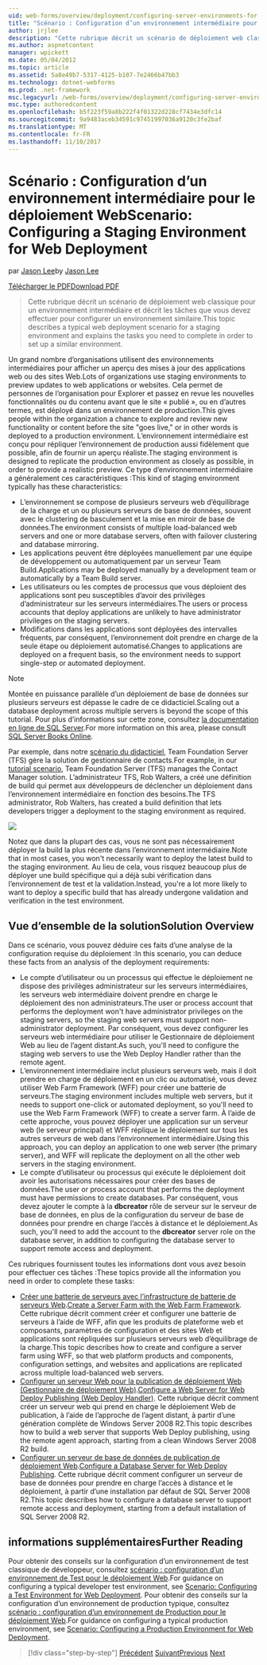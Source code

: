 ```yaml
---
uid: web-forms/overview/deployment/configuring-server-environments-for-web-deployment/scenario-configuring-a-staging-environment-for-web-deployment
title: "Scénario : Configuration d’un environnement intermédiaire pour le déploiement Web | Documents Microsoft"
author: jrjlee
description: "Cette rubrique décrit un scénario de déploiement web classique pour un environnement intermédiaire et décrit les tâches que vous devez effectuer pour configurer un environnement similaire..."
ms.author: aspnetcontent
manager: wpickett
ms.date: 05/04/2012
ms.topic: article
ms.assetid: 5a8e49b7-5317-4125-b107-7e2466b47bb3
ms.technology: dotnet-webforms
ms.prod: .net-framework
msc.legacyurl: /web-forms/overview/deployment/configuring-server-environments-for-web-deployment/scenario-configuring-a-staging-environment-for-web-deployment
msc.type: authoredcontent
ms.openlocfilehash: b5f223f59a8b222f4f01322d228cf7434e3dfc14
ms.sourcegitcommit: 9a9483aceb34591c97451997036a9120c3fe2baf
ms.translationtype: MT
ms.contentlocale: fr-FR
ms.lasthandoff: 11/10/2017
---
```

<a name="scenario-configuring-a-staging-environment-for-web-deployment"></a><span data-ttu-id="d472a-103">Scénario : Configuration d’un environnement intermédiaire pour le déploiement Web</span><span class="sxs-lookup"><span data-stu-id="d472a-103">Scenario: Configuring a Staging Environment for Web Deployment</span></span>
====================
<span data-ttu-id="d472a-104">par [Jason Lee](https://github.com/jrjlee)</span><span class="sxs-lookup"><span data-stu-id="d472a-104">by [Jason Lee](https://github.com/jrjlee)</span></span>

[<span data-ttu-id="d472a-105">Télécharger le PDF</span><span class="sxs-lookup"><span data-stu-id="d472a-105">Download PDF</span></span>](https://msdnshared.blob.core.windows.net/media/MSDNBlogsFS/prod.evol.blogs.msdn.com/CommunityServer.Blogs.Components.WeblogFiles/00/00/00/63/56/8130.DeployingWebAppsInEnterpriseScenarios.pdf)

> <span data-ttu-id="d472a-106">Cette rubrique décrit un scénario de déploiement web classique pour un environnement intermédiaire et décrit les tâches que vous devez effectuer pour configurer un environnement similaire.</span><span class="sxs-lookup"><span data-stu-id="d472a-106">This topic describes a typical web deployment scenario for a staging environment and explains the tasks you need to complete in order to set up a similar environment.</span></span>


<span data-ttu-id="d472a-107">Un grand nombre d’organisations utilisent des environnements intermédiaires pour afficher un aperçu des mises à jour des applications web ou des sites Web.</span><span class="sxs-lookup"><span data-stu-id="d472a-107">Lots of organizations use staging environments to preview updates to web applications or websites.</span></span> <span data-ttu-id="d472a-108">Cela permet de personnes de l’organisation pour Explorer et passez en revue les nouvelles fonctionnalités ou du contenu avant que le site « publié », ou en d’autres termes, est déployé dans un environnement de production.</span><span class="sxs-lookup"><span data-stu-id="d472a-108">This gives people within the organization a chance to explore and review new functionality or content before the site "goes live," or in other words is deployed to a production environment.</span></span> <span data-ttu-id="d472a-109">L’environnement intermédiaire est conçu pour répliquer l’environnement de production aussi fidèlement que possible, afin de fournir un aperçu réaliste.</span><span class="sxs-lookup"><span data-stu-id="d472a-109">The staging environment is designed to replicate the production environment as closely as possible, in order to provide a realistic preview.</span></span> <span data-ttu-id="d472a-110">Ce type d’environnement intermédiaire a généralement ces caractéristiques :</span><span class="sxs-lookup"><span data-stu-id="d472a-110">This kind of staging environment typically has these characteristics:</span></span>

- <span data-ttu-id="d472a-111">L’environnement se compose de plusieurs serveurs web d’équilibrage de la charge et un ou plusieurs serveurs de base de données, souvent avec le clustering de basculement et la mise en miroir de base de données.</span><span class="sxs-lookup"><span data-stu-id="d472a-111">The environment consists of multiple load-balanced web servers and one or more database servers, often with failover clustering and database mirroring.</span></span>
- <span data-ttu-id="d472a-112">Les applications peuvent être déployées manuellement par une équipe de développement ou automatiquement par un serveur Team Build.</span><span class="sxs-lookup"><span data-stu-id="d472a-112">Applications may be deployed manually by a development team or automatically by a Team Build server.</span></span>
- <span data-ttu-id="d472a-113">Les utilisateurs ou les comptes de processus que vous déploient des applications sont peu susceptibles d’avoir des privilèges d’administrateur sur les serveurs intermédiaires.</span><span class="sxs-lookup"><span data-stu-id="d472a-113">The users or process accounts that deploy applications are unlikely to have administrator privileges on the staging servers.</span></span>
- <span data-ttu-id="d472a-114">Modifications dans les applications sont déployées des intervalles fréquents, par conséquent, l’environnement doit prendre en charge de la seule étape ou déploiement automatisé.</span><span class="sxs-lookup"><span data-stu-id="d472a-114">Changes to applications are deployed on a frequent basis, so the environment needs to support single-step or automated deployment.</span></span>

> [!NOTE]
> <span data-ttu-id="d472a-115">Montée en puissance parallèle d’un déploiement de base de données sur plusieurs serveurs est dépasse le cadre de ce didacticiel.</span><span class="sxs-lookup"><span data-stu-id="d472a-115">Scaling out a database deployment across multiple servers is beyond the scope of this tutorial.</span></span> <span data-ttu-id="d472a-116">Pour plus d’informations sur cette zone, consultez [la documentation en ligne de SQL Server](https://technet.microsoft.com/en-us/library/ms130214.aspx).</span><span class="sxs-lookup"><span data-stu-id="d472a-116">For more information on this area, please consult [SQL Server Books Online](https://technet.microsoft.com/en-us/library/ms130214.aspx).</span></span>


<span data-ttu-id="d472a-117">Par exemple, dans notre [scénario du didacticiel](../deploying-web-applications-in-enterprise-scenarios/enterprise-web-deployment-scenario-overview.md), Team Foundation Server (TFS) gère la solution de gestionnaire de contacts.</span><span class="sxs-lookup"><span data-stu-id="d472a-117">For example, in our [tutorial scenario](../deploying-web-applications-in-enterprise-scenarios/enterprise-web-deployment-scenario-overview.md), Team Foundation Server (TFS) manages the Contact Manager solution.</span></span> <span data-ttu-id="d472a-118">L’administrateur TFS, Rob Walters, a créé une définition de build qui permet aux développeurs de déclencher un déploiement dans l’environnement intermédiaire en fonction des besoins.</span><span class="sxs-lookup"><span data-stu-id="d472a-118">The TFS administrator, Rob Walters, has created a build definition that lets developers trigger a deployment to the staging environment as required.</span></span>

![](scenario-configuring-a-staging-environment-for-web-deployment/_static/image1.png)

<span data-ttu-id="d472a-119">Notez que dans la plupart des cas, vous ne sont pas nécessairement déployer la build la plus récente dans l’environnement intermédiaire.</span><span class="sxs-lookup"><span data-stu-id="d472a-119">Note that in most cases, you won't necessarily want to deploy the latest build to the staging environment.</span></span> <span data-ttu-id="d472a-120">Au lieu de cela, vous risquez beaucoup plus de déployer une build spécifique qui a déjà subi vérification dans l’environnement de test et la validation.</span><span class="sxs-lookup"><span data-stu-id="d472a-120">Instead, you're a lot more likely to want to deploy a specific build that has already undergone validation and verification in the test environment.</span></span>

## <a name="solution-overview"></a><span data-ttu-id="d472a-121">Vue d’ensemble de la solution</span><span class="sxs-lookup"><span data-stu-id="d472a-121">Solution Overview</span></span>

<span data-ttu-id="d472a-122">Dans ce scénario, vous pouvez déduire ces faits d’une analyse de la configuration requise du déploiement :</span><span class="sxs-lookup"><span data-stu-id="d472a-122">In this scenario, you can deduce these facts from an analysis of the deployment requirements:</span></span>

- <span data-ttu-id="d472a-123">Le compte d’utilisateur ou un processus qui effectue le déploiement ne dispose des privilèges administrateur sur les serveurs intermédiaires, les serveurs web intermédiaire doivent prendre en charge le déploiement des non administrateurs.</span><span class="sxs-lookup"><span data-stu-id="d472a-123">The user or process account that performs the deployment won't have administrator privileges on the staging servers, so the staging web servers must support non-administrator deployment.</span></span> <span data-ttu-id="d472a-124">Par conséquent, vous devez configurer les serveurs web intermédiaire pour utiliser le Gestionnaire de déploiement Web au lieu de l’agent distant.</span><span class="sxs-lookup"><span data-stu-id="d472a-124">As such, you'll need to configure the staging web servers to use the Web Deploy Handler rather than the remote agent.</span></span>
- <span data-ttu-id="d472a-125">L’environnement intermédiaire inclut plusieurs serveurs web, mais il doit prendre en charge de déploiement en un clic ou automatisé, vous devez utiliser Web Farm Framework (WFF) pour créer une batterie de serveurs.</span><span class="sxs-lookup"><span data-stu-id="d472a-125">The staging environment includes multiple web servers, but it needs to support one-click or automated deployment, so you'll need to use the Web Farm Framework (WFF) to create a server farm.</span></span> <span data-ttu-id="d472a-126">À l’aide de cette approche, vous pouvez déployer une application sur un serveur web (le serveur principal) et WFF réplique le déploiement sur tous les autres serveurs de web dans l’environnement intermédiaire.</span><span class="sxs-lookup"><span data-stu-id="d472a-126">Using this approach, you can deploy an application to one web server (the primary server), and WFF will replicate the deployment on all the other web servers in the staging environment.</span></span>
- <span data-ttu-id="d472a-127">Le compte d’utilisateur ou processus qui exécute le déploiement doit avoir les autorisations nécessaires pour créer des bases de données.</span><span class="sxs-lookup"><span data-stu-id="d472a-127">The user or process account that performs the deployment must have permissions to create databases.</span></span> <span data-ttu-id="d472a-128">Par conséquent, vous devez ajouter le compte à la **dbcreator** rôle de serveur sur le serveur de base de données, en plus de la configuration du serveur de base de données pour prendre en charge l’accès à distance et le déploiement.</span><span class="sxs-lookup"><span data-stu-id="d472a-128">As such, you'll need to add the account to the **dbcreator** server role on the database server, in addition to configuring the database server to support remote access and deployment.</span></span>

<span data-ttu-id="d472a-129">Ces rubriques fournissent toutes les informations dont vous avez besoin pour effectuer ces tâches :</span><span class="sxs-lookup"><span data-stu-id="d472a-129">These topics provide all the information you need in order to complete these tasks:</span></span>

- <span data-ttu-id="d472a-130">[Créer une batterie de serveurs avec l’infrastructure de batterie de serveurs Web](creating-a-server-farm-with-the-web-farm-framework.md).</span><span class="sxs-lookup"><span data-stu-id="d472a-130">[Create a Server Farm with the Web Farm Framework](creating-a-server-farm-with-the-web-farm-framework.md).</span></span> <span data-ttu-id="d472a-131">Cette rubrique décrit comment créer et configurer une batterie de serveurs à l’aide de WFF, afin que les produits de plateforme web et composants, paramètres de configuration et des sites Web et applications sont répliquées sur plusieurs serveurs web d’équilibrage de la charge.</span><span class="sxs-lookup"><span data-stu-id="d472a-131">This topic describes how to create and configure a server farm using WFF, so that web platform products and components, configuration settings, and websites and applications are replicated across multiple load-balanced web servers.</span></span>
- <span data-ttu-id="d472a-132">[Configurer un serveur Web pour la publication de déploiement Web (Gestionnaire de déploiement Web)](configuring-a-web-server-for-web-deploy-publishing-web-deploy-handler.md).</span><span class="sxs-lookup"><span data-stu-id="d472a-132">[Configure a Web Server for Web Deploy Publishing (Web Deploy Handler)](configuring-a-web-server-for-web-deploy-publishing-web-deploy-handler.md).</span></span> <span data-ttu-id="d472a-133">Cette rubrique décrit comment créer un serveur web qui prend en charge le déploiement Web de publication, à l’aide de l’approche de l’agent distant, à partir d’une génération complète de Windows Server 2008 R2.</span><span class="sxs-lookup"><span data-stu-id="d472a-133">This topic describes how to build a web server that supports Web Deploy publishing, using the remote agent approach, starting from a clean Windows Server 2008 R2 build.</span></span>
- <span data-ttu-id="d472a-134">[Configurer un serveur de base de données de publication de déploiement Web](configuring-a-database-server-for-web-deploy-publishing.md).</span><span class="sxs-lookup"><span data-stu-id="d472a-134">[Configure a Database Server for Web Deploy Publishing](configuring-a-database-server-for-web-deploy-publishing.md).</span></span> <span data-ttu-id="d472a-135">Cette rubrique décrit comment configurer un serveur de base de données pour prendre en charge l’accès à distance et le déploiement, à partir d’une installation par défaut de SQL Server 2008 R2.</span><span class="sxs-lookup"><span data-stu-id="d472a-135">This topic describes how to configure a database server to support remote access and deployment, starting from a default installation of SQL Server 2008 R2.</span></span>

## <a name="further-reading"></a><span data-ttu-id="d472a-136">informations supplémentaires</span><span class="sxs-lookup"><span data-stu-id="d472a-136">Further Reading</span></span>

<span data-ttu-id="d472a-137">Pour obtenir des conseils sur la configuration d’un environnement de test classique de développeur, consultez [scénario : configuration d’un environnement de Test pour le déploiement Web](scenario-configuring-a-test-environment-for-web-deployment.md).</span><span class="sxs-lookup"><span data-stu-id="d472a-137">For guidance on configuring a typical developer test environment, see [Scenario: Configuring a Test Environment for Web Deployment](scenario-configuring-a-test-environment-for-web-deployment.md).</span></span> <span data-ttu-id="d472a-138">Pour obtenir des conseils sur la configuration d’un environnement de production typique, consultez [scénario : configuration d’un environnement de Production pour le déploiement Web](scenario-configuring-a-production-environment-for-web-deployment.md).</span><span class="sxs-lookup"><span data-stu-id="d472a-138">For guidance on configuring a typical production environment, see [Scenario: Configuring a Production Environment for Web Deployment](scenario-configuring-a-production-environment-for-web-deployment.md).</span></span>

>[!div class="step-by-step"]
<span data-ttu-id="d472a-139">[Précédent](scenario-configuring-a-test-environment-for-web-deployment.md)
[Suivant](scenario-configuring-a-production-environment-for-web-deployment.md)</span><span class="sxs-lookup"><span data-stu-id="d472a-139">[Previous](scenario-configuring-a-test-environment-for-web-deployment.md)
[Next](scenario-configuring-a-production-environment-for-web-deployment.md)</span></span>
